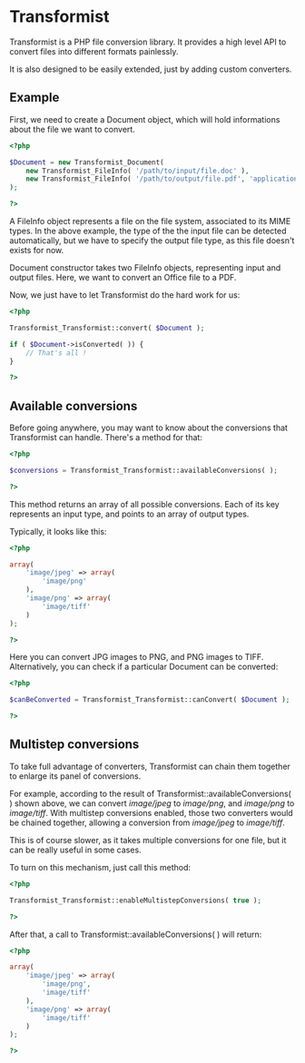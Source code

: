 Transformist
============

Transformist is a PHP file conversion library.
It provides a high level API to convert files into different formats painlessly.

It is also designed to be easily extended, just by adding custom converters.

Example
-------

First, we need to create a Document object, which will hold informations about the file we want to convert.

```php
<?php

$Document = new Transformist_Document(
	new Transformist_FileInfo( '/path/to/input/file.doc' ),
	new Transformist_FileInfo( '/path/to/output/file.pdf', 'application/pdf' )
);

?>
```

A FileInfo object represents a file on the file system, associated to its MIME types.
In the above example, the type of the the input file can be detected automatically,
but we have to specify the output file type, as this file doesn't exists for now.

Document constructor takes two FileInfo objects, representing input and output files.
Here, we want to convert an Office file to a PDF.

Now, we just have to let Transformist do the hard work for us:

```php
<?php

Transformist_Transformist::convert( $Document );

if ( $Document->isConverted( )) {
	// That's all !
}

?>
```

Available conversions
---------------------

Before going anywhere, you may want to know about the conversions that Transformist can handle.
There's a method for that:

```php
<?php

$conversions = Transformist_Transformist::availableConversions( );

?>
```

This method returns an array of all possible conversions.
Each of its key represents an input type, and points to an array of output types.

Typically, it looks like this:

```php
<?php

array(
	'image/jpeg' => array(
		'image/png'
	),
	'image/png' => array(
		'image/tiff'
	)
);

?>
```

Here you can convert JPG images to PNG, and PNG images to TIFF. Alternatively, you can check if a particular Document can be converted:

```php
<?php

$canBeConverted = Transformist_Transformist::canConvert( $Document );

?>
```

Multistep conversions
---------------------

To take full advantage of converters, Transformist can chain them together to enlarge its panel of conversions.

For example, according to the result of Transformist::availableConversions( ) shown above,
we can convert _image/jpeg_ to _image/png_, and _image/png_ to _image/tiff_.
With multistep conversions enabled, those two converters would be chained together,
allowing a conversion from _image/jpeg_ to _image/tiff_.

This is of course slower, as it takes multiple conversions for one file, but it can be really useful in some cases.

To turn on this mechanism, just call this method:

```php
<?php

Transformist_Transformist::enableMultistepConversions( true );

?>
```

After that, a call to Transformist::availableConversions( ) will return:

```php
<?php

array(
	'image/jpeg' => array(
		'image/png',
		'image/tiff'
	),
	'image/png' => array(
		'image/tiff'
	)
);

?>
```
